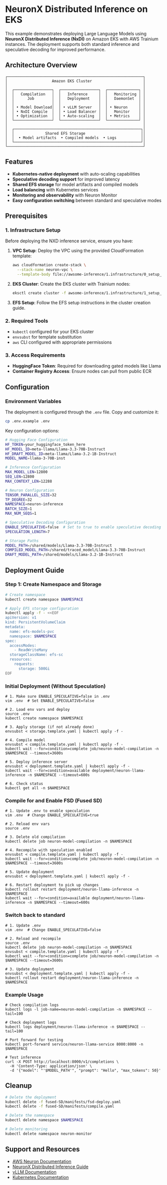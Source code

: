 # NeuronX Distributed Inference on EKS

This example demonstrates deploying Large Language Models using **NeuronX Distributed Inference (NxDI)** on Amazon EKS with AWS Trainium instances. The deployment supports both standard inference and speculative decoding for improved performance.

## Architecture Overview

```
┌─────────────────────────────────────────────────────────────┐
│                    Amazon EKS Cluster                       │
│                                                             │
│  ┌─────────────────┐  ┌─────────────────┐  ┌──────────────┐ │
│  │   Compilation   │  │   Inference     │  │   Monitoring │ │
│  │      Job        │  │   Deployment    │  │   DaemonSet  │ │
│  │                 │  │                 │  │              │ │
│  │ • Model Download│  │ • vLLM Server   │  │ • Neuron     │ │
│  │ • NxDI Compile  │  │ • Load Balancer │  │   Monitor    │ │
│  │ • Optimization  │  │ • Auto-scaling  │  │ • Metrics    │ │
│  └─────────────────┘  └─────────────────┘  └──────────────┘ │
│                                                             │
│  ┌─────────────────────────────────────────────────────────┐│
│  │              Shared EFS Storage                         ││
│  │  • Model artifacts  • Compiled models  • Logs           ││
│  └─────────────────────────────────────────────────────────┘│
└─────────────────────────────────────────────────────────────┘
```

## Features

- **Kubernetes-native deployment** with auto-scaling capabilities
- **Speculative decoding support** for improved latency
- **Shared EFS storage** for model artifacts and compiled models
- **Load balancing** with Kubernetes services
- **Monitoring and observability** with Neuron Monitor
- **Easy configuration switching** between standard and speculative modes

## Prerequisites

### 1. Infrastructure Setup

Before deploying the NXD inference service, ensure you have:

1. **VPC Setup**: Deploy the VPC using the provided CloudFormation template:
   ```bash
   aws cloudformation create-stack \
     --stack-name neuron-vpc \
     --template-body file://awsome-inference/1.infrastructure/0_setup_vpc/trn-vpc-example.yaml
   ```

2. **EKS Cluster**: Create the EKS cluster with Trainium nodes:
   ```bash
   eksctl create cluster -f awsome-inference/1.infrastructure/1_setup_cluster/nxd-inference/trn1-nxd-cluster-config.yaml
   ```

3. **EFS Setup**: Follow the EFS setup instructions in the cluster creation guide.

### 2. Required Tools

- `kubectl` configured for your EKS cluster
- `envsubst` for template substitution
- `aws` CLI configured with appropriate permissions

### 3. Access Requirements

- **HuggingFace Token**: Required for downloading gated models like Llama
- **Container Registry Access**: Ensure nodes can pull from public ECR

## Configuration

### Environment Variables

The deployment is configured through the `.env` file. Copy and customize it:

```bash
cp .env.example .env
```

Key configuration options:

```bash
# Hugging Face Configuration
HF_TOKEN=your_huggingface_token_here
HF_MODEL_ID=meta-llama/Llama-3.3-70B-Instruct
HF_DRAFT_MODEL_ID=meta-llama/Llama-3.2-1B-Instruct
MODEL_NAME=llama-3-70B-inst

# Inference Configuration
MAX_MODEL_LEN=12800
SEQ_LEN=12800
MAX_CONTEXT_LEN=12288

# Neuron Configuration
TENSOR_PARALLEL_SIZE=32
TP_DEGREE=32
NAMESPACE=neuron-inference
BATCH_SIZE=1
MAX_NUM_SEQS=1

# Speculative Decoding Configuration
ENABLE_SPECULATIVE=false  # Set to true to enable speculative decoding
SPECULATION_LENGTH=7

# Storage Paths
MODEL_PATH=/shared/models/Llama-3.3-70B-Instruct
COMPILED_MODEL_PATH=/shared/traced_model/Llama-3.3-70B-Instruct
DRAFT_MODEL_PATH=/shared/models/Llama-3.2-1B-Instruct
```

## Deployment Guide

### Step 1: Create Namespace and Storage

```bash
# Create namespace
kubectl create namespace $NAMESPACE

# Apply EFS storage configuration
kubectl apply -f - <<EOF
apiVersion: v1
kind: PersistentVolumeClaim
metadata:
  name: efs-models-pvc
  namespace: $NAMESPACE
spec:
  accessModes:
    - ReadWriteMany
  storageClassName: efs-sc
  resources:
    requests:
      storage: 500Gi
EOF
```

### Initial Deployment (Without Speculation)
```
# 1. Make sure ENABLE_SPECULATIVE=false in .env
vim .env  # Set ENABLE_SPECULATIVE=false

# 2. Load env vars and deploy
source .env
kubectl create namespace $NAMESPACE

# 3. Apply storage (if not already done)
envsubst < storage.template.yaml | kubectl apply -f -

# 4. Compile model
envsubst < compile.template.yaml | kubectl apply -f -
kubectl wait --for=condition=complete job/neuron-model-compilation -n $NAMESPACE --timeout=3600s

# 5. Deploy inference server
envsubst < deployment.template.yaml | kubectl apply -f -
kubectl wait --for=condition=available deployment/neuron-llama-inference -n $NAMESPACE --timeout=600s

# 6. Check status
kubectl get all -n $NAMESPACE
```
### Compile for and Enable FSD (Fused SD)

```
# 1. Update .env to enable speculation
vim .env  # Change ENABLE_SPECULATIVE=true

# 2. Reload env vars
source .env

# 3. Delete old compilation
kubectl delete job neuron-model-compilation -n $NAMESPACE

# 4. Recompile with speculation enabled
envsubst < compile.template.yaml | kubectl apply -f -
kubectl wait --for=condition=complete job/neuron-model-compilation -n $NAMESPACE --timeout=3600s

# 5. Update deployment
envsubst < deployment.template.yaml | kubectl apply -f -

# 6. Restart deployment to pick up changes
kubectl rollout restart deployment/neuron-llama-inference -n $NAMESPACE
kubectl wait --for=condition=available deployment/neuron-llama-inference -n $NAMESPACE --timeout=600s
```

### Switch back to standard 

```
# 1. Update .env
vim .env  # Change ENABLE_SPECULATIVE=false

# 2. Reload and recompile
source .env
kubectl delete job neuron-model-compilation -n $NAMESPACE
envsubst < compile.template.yaml | kubectl apply -f -
kubectl wait --for=condition=complete job/neuron-model-compilation -n $NAMESPACE --timeout=3600s

# 3. Update deployment
envsubst < deployment.template.yaml | kubectl apply -f -
kubectl rollout restart deployment/neuron-llama-inference -n $NAMESPACE
```

### Example Usage

```
# Check compilation logs
kubectl logs -l job-name=neuron-model-compilation -n $NAMESPACE --tail=100

# Check deployment logs
kubectl logs deployment/neuron-llama-inference -n $NAMESPACE --tail=100

# Port forward for testing
kubectl port-forward service/neuron-llama-service 8000:8000 -n $NAMESPACE

# Test inference
curl -X POST http://localhost:8000/v1/completions \
  -H 'Content-Type: application/json' \
  -d '{"model": "'$MODEL_PATH'", "prompt": "Hello", "max_tokens": 50}'
```

## Cleanup

```bash
# Delete the deployment
kubectl delete -f fused-SD/manifests/fsd-deploy.yaml
kubectl delete -f fused-SD/manifests/compile.yaml

# Delete the namespace
kubectl delete namespace $NAMESPACE

# Delete monitoring
kubectl delete namespace neuron-monitor
```

## Support and Resources

- [AWS Neuron Documentation](https://awsdocs-neuron.readthedocs-hosted.com/)
- [NeuronX Distributed Inference Guide](https://awsdocs-neuron.readthedocs-hosted.com/en/latest/libraries/nxd-inference/)
- [vLLM Documentation](https://docs.vllm.ai/)
- [Kubernetes Documentation](https://kubernetes.io/docs/)